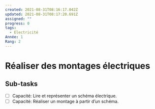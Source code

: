 ```yaml
---
created: 2021-08-31T08:16:17.042Z
updated: 2021-08-31T08:17:20.691Z
assigned: ""
progress: 0
tags:
  - Electricité
Année: 1
Rang: 2
---
```


# Réaliser des montages électriques

## Sub-tasks

- [ ] Capacité: Lire et représenter un schéma électrique.
- [ ] Capacité: Réaliser un montage à partir d’un schéma.
